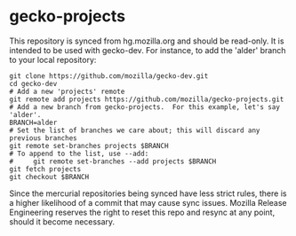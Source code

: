 gecko-projects
==============

This repository is synced from hg.mozilla.org and should be read-only.
It is intended to be used with gecko-dev.  For instance, to add the 'alder' branch to your local repository:

    git clone https://github.com/mozilla/gecko-dev.git
    cd gecko-dev
    # Add a new 'projects' remote
    git remote add projects https://github.com/mozilla/gecko-projects.git
    # Add a new branch from gecko-projects.  For this example, let's say 'alder'.
    BRANCH=alder
    # Set the list of branches we care about; this will discard any previous branches
    git remote set-branches projects $BRANCH
    # To append to the list, use --add:
    #     git remote set-branches --add projects $BRANCH
    git fetch projects
    git checkout $BRANCH

Since the mercurial repositories being synced have less strict rules, there is a higher likelihood of a commit that may cause sync issues.  Mozilla Release Engineering reserves the right to reset this repo and resync at any point, should it become necessary.
